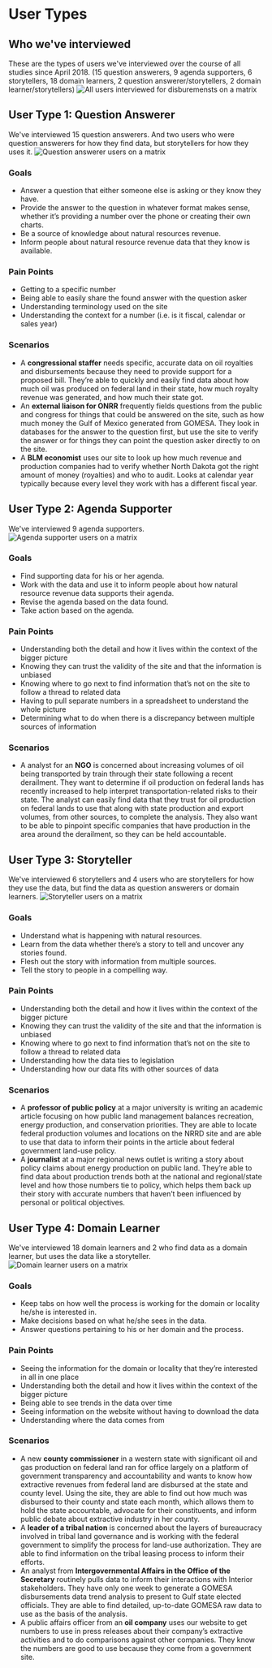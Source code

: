# User Types
## Who we've interviewed
These are the types of users we've interviewed over the course of all studies since April 2018. (15 question answerers, 9 agenda supporters, 6 storytellers, 18 domain learners, 2 question answerer/storytellers, 2 domain learner/storytellers)
![All users interviewed for disburemensts on a matrix](https://github.com/ONRR/doi-extractives-data/blob/research/research/00_UserTypes/AllUsers.PNG)

## User Type 1: Question Answerer
We've interviewed 15 question answerers. And two users who were question answerers for how they find data, but storytellers for how they uses it.
![Question answerer users on a matrix](https://github.com/ONRR/doi-extractives-data/blob/research/research/00_UserTypes/QuestionAnswerers.PNG)

### Goals 
* Answer a question that either someone else is asking or they know they have.
* Provide the answer to the question in whatever format makes sense, whether it’s providing a number over the phone or creating their own charts.
* Be a source of knowledge about natural resources revenue.
* Inform people about natural resource revenue data that they know is available.

### Pain Points
* Getting to a specific number
* Being able to easily share the found answer with the question asker
* Understanding terminology used on the site
* Understanding the context for a number (i.e. is it fiscal, calendar or sales year)

### Scenarios
* A **congressional staffer** needs specific, accurate data on oil royalties and disbursements because they need to provide support for a proposed bill. They’re able to quickly and easily find data about how much oil was produced on federal land in their state, how much royalty revenue was generated, and how much their state got.
* An **external liaison for ONRR** frequently fields questions from the public and congress for things that could be answered on the site, such as how much money the Gulf of Mexico generated from GOMESA. They look in databases for the answer to the question first, but use the site to verify the answer or for things they can point the question asker directly to on the site.
* A **BLM economist** uses our site to look up how much revenue and production companies had to verify whether North Dakota got the right amount of money (royalties) and who to audit. Looks at calendar year typically because every level they work with has a different fiscal year.


## User Type 2: Agenda Supporter
We've interviewed 9 agenda supporters.
![Agenda supporter users on a matrix](https://github.com/ONRR/doi-extractives-data/blob/research/research/00_UserTypes/AgendaSupporters.PNG)
### Goals 
* Find supporting data for his or her agenda.
* Work with the data and use it to inform people about how natural resource revenue data supports their agenda.
* Revise the agenda based on the data found.
* Take action based on the agenda.

### Pain Points
* Understanding both the detail and how it lives within the context of the bigger picture
* Knowing they can trust the validity of the site and that the information is unbiased
* Knowing where to go next to find information that’s not on the site to follow a thread to related data
* Having to pull separate numbers in a spreadsheet to understand the whole picture
* Determining what to do when there is a discrepancy between multiple sources of information

### Scenarios
* A analyst for an **NGO** is concerned about increasing volumes of oil being transported by train through their state following a recent derailment. They want to determine if oil production on federal lands has recently increased to help interpret transportation-related risks to their state. The analyst can easily find data that they trust for oil production on federal lands to use that along with state production and export volumes, from other sources, to complete the analysis. They also want to be able to pinpoint specific companies that have production in the area around the derailment, so they can be held accountable.

## User Type 3: Storyteller
We've interviewed 6 storytellers and 4 users who are storytellers for how they use the data, but find the data as question answerers or domain learners. 
![Storyteller users on a matrix](https://github.com/ONRR/doi-extractives-data/blob/research/research/00_UserTypes/Storytellers.PNG)

### Goals 
* Understand what is happening with natural resources.
* Learn from the data whether there’s a story to tell and uncover any stories found.
* Flesh out the story with information from multiple sources.
* Tell the story to people in a compelling way.

### Pain Points
* Understanding both the detail and how it lives within the context of the bigger picture
* Knowing they can trust the validity of the site and that the information is unbiased
* Knowing where to go next to find information that’s not on the site to follow a thread to related data
* Understanding how the data ties to legislation
* Understanding how our data fits with other sources of data

### Scenarios
* A **professor of public policy** at a major university is writing an academic article focusing on how public land management balances recreation, energy production, and conservation priorities. They are able to locate federal production volumes and locations on the NRRD site and are able to use that data to inform their points in the article about federal government land-use policy.
* A **journalist** at a major regional news outlet is writing a story about policy claims about energy production on public land. They’re able to find data about production trends both at the national and regional/state level and how those numbers tie to policy, which helps them back up their story with accurate numbers that haven’t been influenced by personal or political objectives.

## User Type 4: Domain Learner
We've interviewed 18 domain learners and 2 who find data as a domain learner, but uses the data like a storyteller.
![Domain learner users on a matrix](https://github.com/ONRR/doi-extractives-data/blob/research/research/00_UserTypes/DomainLearners.PNG)

### Goals 
* Keep tabs on how well the process is working for the domain or locality he/she is interested in.
* Make decisions based on what he/she sees in the data.
* Answer questions pertaining to his or her domain and the process.

### Pain Points
* Seeing the information for the domain or locality that they’re interested in all in one place
* Understanding both the detail and how it lives within the context of the bigger picture
* Being able to see trends in the data over time
* Seeing information on the website without having to download the data
* Understanding where the data comes from

### Scenarios
* A new **county commissioner** in a western state with significant oil and gas production on federal land ran for office largely on a platform of government transparency and accountability and wants to know how extractive revenues from federal land are disbursed at the state and county level. Using the site, they are able to find out how much was disbursed to their county and state each month, which allows them to hold the state accountable, advocate for their constituents, and inform public debate about extractive industry in her county.
* A **leader of a tribal nation** is concerned about the layers of bureaucracy involved in tribal land governance and is working with the federal government to simplify the process for land-use authorization. They are able to find information on the tribal leasing process to inform their efforts.
* An analyst from **Intergovernmental Affairs in the Office of the Secretary** routinely pulls data to inform their interactions with Interior stakeholders. They have only one week to generate a GOMESA disbursements data trend analysis to present to Gulf state elected officials. They are able to find detailed, up-to-date GOMESA raw data to use as the basis of the analysis.
* A public affairs officer from an **oil company** uses our website to get numbers to use in press releases about their company’s extractive activities and to do comparisons against other companies.  They know the numbers are good to use because they come from a government site.





